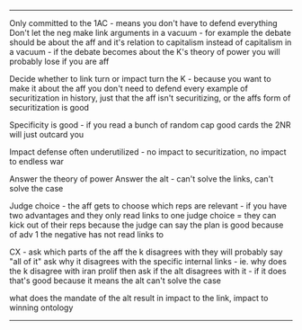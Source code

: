 

----
Only committed to the 1AC - means you don't have to defend everything
Don't let the neg make link arguments in a vacuum - for example the debate should be about the aff and it's relation to capitalism instead of capitalism in a vacuum - if the debate becomes about the K's theory of power you will probably lose if you are aff

Decide whether to link turn or impact turn the K - because you want to make it about the aff you don't need to defend every example of securitization in history, just that the aff isn't securitizing, or the affs form of securitization is good

Specificity is good - if you read a bunch of random cap good cards the 2NR will just outcard you

Impact defense often underutilized - no impact to securitization, no impact to endless war

Answer the theory of power
Answer the alt - can't solve the links, can't solve the case

Judge choice - the aff gets to choose which reps are relevant - if you have two advantages and they only read links to one judge choice = they can kick out of their reps because the judge can say the plan is good because of adv 1 the negative has not read links to

CX - 
ask which parts of the aff the k disagrees with
they will probably say "all of it"
ask why it disagrees with the specific internal links - ie. why does the k disagree with iran prolif
then ask if the alt disagrees with it - if it does that's good because it means the alt can't solve the case

what does the mandate of the alt result in
impact to the link, impact to winning ontology



----

